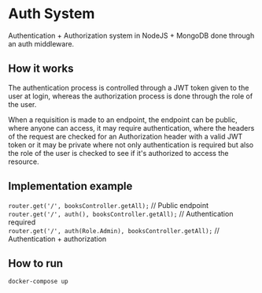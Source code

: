 # Auth System
Authentication + Authorization system in NodeJS + MongoDB done through an auth middleware.

## How it works
The authentication process is controlled through a JWT token given to the user at login, whereas the authorization process is done through the role of the user.

When a requisition is made to an endpoint, the endpoint can be public, where anyone can access, it may require authentication, where the headers of the request are checked for an Authorization header with a valid JWT token or it may be private where not only authentication is required but also the role of the user is checked to see if it's authorized to access the resource.

## Implementation example
`router.get('/', booksController.getAll);` // Public endpoint\
`router.get('/', auth(), booksController.getAll);` // Authentication required\
`router.get('/', auth(Role.Admin), booksController.getAll);` // Authentication + authorization

## How to run
`docker-compose up`